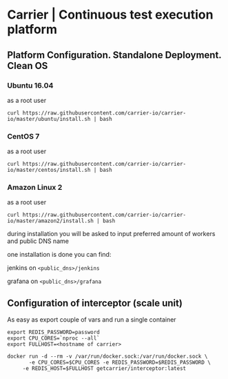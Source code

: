# Carrier | Continuous test execution platform

## Platform Configuration. Standalone Deployment. Clean OS 
### Ubuntu 16.04
as a root user 

```curl https://raw.githubusercontent.com/carrier-io/carrier-io/master/ubuntu/install.sh | bash```

### CentOS 7
as a root user 

```curl https://raw.githubusercontent.com/carrier-io/carrier-io/master/centos/install.sh | bash```

### Amazon Linux 2
as a root user 

```curl https://raw.githubusercontent.com/carrier-io/carrier-io/master/amazon2/install.sh | bash```


during installation you will be asked to input preferred amount of workers and public DNS name

one installation is done you can find:

jenkins on `<public_dns>/jenkins`

grafana on `<public_dns>/grafana`

## Configuration of interceptor (scale unit)

As easy as export couple of vars and run a single container

```
export REDIS_PASSWORD=password
export CPU_CORES=`nproc --all`
export FULLHOST=<hostname of carrier>

docker run -d --rm -v /var/run/docker.sock:/var/run/docker.sock \
	   -e CPU_CORES=$CPU_CORES -e REDIS_PASSWORD=$REDIS_PASSWORD \
     -e REDIS_HOST=$FULLHOST getcarrier/interceptor:latest
```
       
